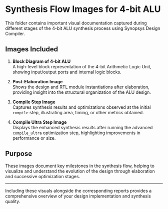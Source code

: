 # Synthesis Flow Images for 4-bit ALU

This folder contains important visual documentation captured during different stages of the 4-bit ALU synthesis process using Synopsys Design Compiler.

## Images Included

1. **Block Diagram of 4-bit ALU**  
   A high-level block representation of the 4-bit Arithmetic Logic Unit, showing input/output ports and internal logic blocks.

2. **Post-Elaboration Image**  
   Shows the design and RTL module instantiations after elaboration, providing insight into the structural organization of the ALU design.

3. **Compile Step Image**  
   Captures synthesis results and optimizations observed at the initial `compile` step, illustrating area, timing, or other metrics obtained.

4. **Compile Ultra Step Image**  
   Displays the enhanced synthesis results after running the advanced `compile_ultra` optimization step, highlighting improvements in performance or size.

## Purpose

These images document key milestones in the synthesis flow, helping to visualize and understand the evolution of the design through elaboration and successive optimization stages.

---

Including these visuals alongside the corresponding reports provides a comprehensive overview of your design implementation and synthesis quality.
